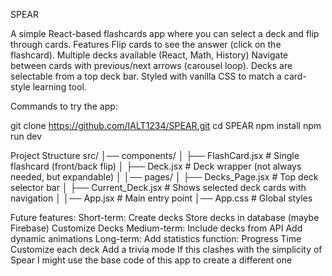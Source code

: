 SPEAR

A simple React-based flashcards app where you can select a deck and flip through cards.
Features
  Flip cards to see the answer (click on the flashcard).
  Multiple decks available (React, Math, History)
  Navigate between cards with previous/next arrows (carousel loop).
  Decks are selectable from a top deck bar.
  Styled with vanilla CSS to match a card-style learning tool.

Commands to try the app:

  git clone https://github.com/IALT1234/SPEAR.git
  cd SPEAR
  npm install
  npm run dev

Project Structure
  src/
  │── components/
  │   ├── FlashCard.jsx     # Single flashcard (front/back flip)
  │   ├── Deck.jsx          # Deck wrapper (not always needed, but expandable)
  │
  │── pages/
  │   ├── Decks_Page.jsx    # Top deck selector bar
  │   ├── Current_Deck.jsx  # Shows selected deck cards with navigation
  │
  │── App.jsx               # Main entry point
  │── App.css               # Global styles


Future features:
  Short-term:
    Create decks
    Store decks in database (maybe Firebase)
    Customize Decks
  Medium-term:
    Include decks from API 
    Add dynamic animations
  Long-term:
    Add statistics function:
      Progress
      Time
    Customize each deck
    Add a trivia mode 
      If this clashes with the simplicity of Spear I might use the base code of this app to create a different one
    


      
    
    
  
